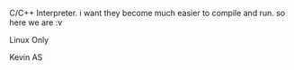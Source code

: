 C/C++ Interpreter. i want they become much easier to compile and run. so here we are :v

Linux Only

Kevin AS
